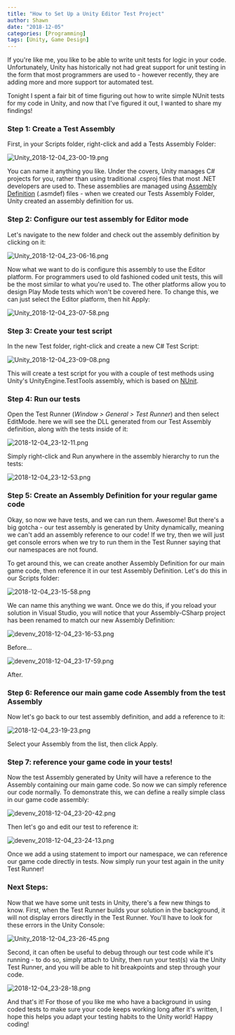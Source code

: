 ```yaml
---
title: "How to Set Up a Unity Editor Test Project"
author: Shawn
date: "2018-12-05"
categories: [Programming]
tags: [Unity, Game Design]
---
```


If you're like me, you like to be able to write unit tests for logic in your code. Unfortunately, Unity has historically not had great support for unit testing in the form that most programmers are used to - however recently, they are adding more and more support tor automated test.

Tonight I spent a fair bit of time figuring out how to write simple NUnit tests for my code in Unity, and now that I've figured it out, I wanted to share my findings!

### Step 1: Create a Test Assembly

First, in your Scripts folder, right-click and add a Tests Assembly Folder:

![Unity_2018-12-04_23-00-19.png](/content\2018\12\create-test-assembly-folder.png)

You can name it anything you like. Under the covers, Unity manages C# projects for you, rather than using traditional .csproj files that most .NET developers are used to. These assemblies are managed using [Assembly Definition](https://blogs.unity3d.com/2017/11/22/unity-2017-3b-feature-preview-assembly-definition-files-and-transform-tool/) (.asmdef) files - when we created our Tests Assembly Folder, Unity created an assembly definition for us.

### Step 2: Configure our test assembly for Editor mode

Let's navigate to the new folder and check out the assembly definition by clicking on it:

![Unity_2018-12-04_23-06-16.png](/content\2018\12\assembly-definition-importer.png)

Now what we want to do is configure this assembly to use the Editor platform. For programmers used to old fashioned coded unit tests, this will be the most similar to what you're used to. The other platforms allow you to design Play Mode tests which won't be covered here. To change this, we can just select the Editor platform, then hit Apply:

![Unity_2018-12-04_23-07-58.png](/content\2018\12\adding-editor.png)

### Step 3: Create your test script

In the new Test folder, right-click and create a new C# Test Script:

![Unity_2018-12-04_23-09-08.png](/content\2018\12\create-test-script.png)

This will create a test script for you with a couple of test methods using Unity's UnityEngine.TestTools assembly, which is based on [NUnit](https://nunit.org/).

### Step 4: Run our tests

Open the Test Runner (_Window > General > Test Runner_) and then select EditMode. here we will see the DLL generated from our Test Assembly definition, along with the tests inside of it:

![2018-12-04_23-12-11.png](/content\2018\12\test-runner-edit-mode.png)

Simply right-click and Run anywhere in the assembly hierarchy to run the tests:

![2018-12-04_23-12-53.png](/content\2018\12\test-runner-green.png)

### Step 5: Create an Assembly Definition for your regular game code

Okay, so now we have tests, and we can run them. Awesome! But there's a big gotcha - our test assembly is generated by Unity dynamically, meaning we can't add an assembly reference to our code! If we try, then we will just get console errors when we try to run them in the Test Runner saying that our namespaces are not found.

To get around this, we can create another Assembly Definition for our main game code, then reference it in our test Assembly Definition. Let's do this in our Scripts folder:

![2018-12-04_23-15-58.png](/content\2018\12\create-assembly-definition.png)

We can name this anything we want. Once we do this, if you reload your solution in Visual Studio, you will notice that your Assembly-CSharp project has been renamed to match our new Assembly Definition:

![devenv_2018-12-04_23-16-53.png](/content\2018\12\assembly-before-rename.png)

Before...

![devenv_2018-12-04_23-17-59.png](/content\2018\12\assembly-after-rename.png)

After.

### Step 6: Reference our main game code Assembly from the test Assembly

Now let's go back to our test assembly definition, and add a reference to it:

![2018-12-04_23-19-23.png](/content\2018\12\select-assembly.png)

Select your Assembly from the list, then click Apply.

### Step 7: reference your game code in your tests!

Now the test Assembly generated by Unity will have a reference to the Assembly containing our main game code. So now we can simply reference our code normally. To demonstrate this, we can define a really simple class in our game code assembly:

![devenv_2018-12-04_23-20-42.png](/content\2018\12\csharp-test.png)

Then let's go and edit our test to reference it:

![devenv_2018-12-04_23-24-13.png](/content\2018\12\csharp-test-reference.png)

Once we add a using statement to import our namespace, we can reference our game code directly in tests. Now simply run your test again in the unity Test Runner!

### Next Steps:

Now that we have some unit tests in Unity, there's a few new things to know. First, when the Test Runner builds your solution in the background, it will not display errors directly in the Test Runner. You'll have to look for these errors in the Unity Console:

![Unity_2018-12-04_23-26-45.png](/content\2018\12\unity-console-error.png)

Second, it can often be useful to debug through our test code while it's running - to do so, simply attach to Unity, then run your test(s) via the Unity Test Runner, and you will be able to hit breakpoints and step through your code.

![2018-12-04_23-28-18.png](/content\2018\12\test-runner-breakpoint.png)

And that's it! For those of you like me who have a background in using coded tests to make sure your code keeps working long after it's written, I hope this helps you adapt your testing habits to the Unity world! Happy coding!
